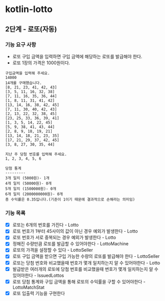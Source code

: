 # kotlin-lotto

## 2단계 - 로또(자동)

### 기능 요구 사항
- 로또 구입 금액을 입력하면 구입 금액에 해당하는 로또를 발급해야 한다.
- 로또 1장의 가격은 1000원이다.

```
구입금액을 입력해 주세요.
14000
14개를 구매했습니다.
[8, 21, 23, 41, 42, 43]
[3, 5, 11, 16, 32, 38]
[7, 11, 16, 35, 36, 44]
[1, 8, 11, 31, 41, 42]
[13, 14, 16, 38, 42, 45]
[7, 11, 30, 40, 42, 43]
[2, 13, 22, 32, 38, 45]
[23, 25, 33, 36, 39, 41]
[1, 3, 5, 14, 22, 45]
[5, 9, 38, 41, 43, 44]
[2, 8, 9, 18, 19, 21]
[13, 14, 18, 21, 23, 35]
[17, 21, 29, 37, 42, 45]
[3, 8, 27, 30, 35, 44]

지난 주 당첨 번호를 입력해 주세요.
1, 2, 3, 4, 5, 6

당첨 통계
---------
3개 일치 (5000원)- 1개
4개 일치 (50000원)- 0개
5개 일치 (1500000원)- 0개
6개 일치 (2000000000원)- 0개
총 수익률은 0.35입니다.(기준이 1이기 때문에 결과적으로 손해라는 의미임)
```

### 기능 목록
- [x] 로또는 6개의 번호를 가진다 - Lotto
- [x] 로또 번호가 1부터 45사이의 값이 아닌 경우 예외가 발생한다 - Lotto
- [x] 로또 번호가 서로 중복되는 경우 예외가 발생한다 - Lotto
- [x] 정해진 수량만큼 로또를 발급할 수 있어야한다 - LottoMachine
- [x] 로또의 가격을 설정할 수 있다 - LottoSeller
- [x] 로또 구입 금액을 받으면 구입 가능한 수량의 로또를 발급해야 한다 - LottoSeller
- [x] 로또는 당첨 번호와 비교했을때 번호가 몇개 일치하는지 알 수 있어야한다 - Lotto
- [x] 발급받은 여러개의 로또에 당첨 번호를 비교했을때 번호가 몇개 일치하는지 알 수 있어야한다 - IssuedLottos
- [x] 로또 당첨 통계와 구입 금액을 통해 로또의 수익률을 구할 수 있어야한다 - LottoMatchStat
- [x] 로또 입출력 기능을 구현한다

